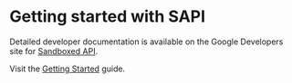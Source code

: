 # Getting started with SAPI

Detailed developer documentation is available on the Google Developers site for
[Sandboxed API](https://developers.google.com/code-sandboxing/sandboxed-api).

Visit the
[Getting Started](https://developers.google.com/code-sandboxing/sandboxed-api/getting-started)
guide.

